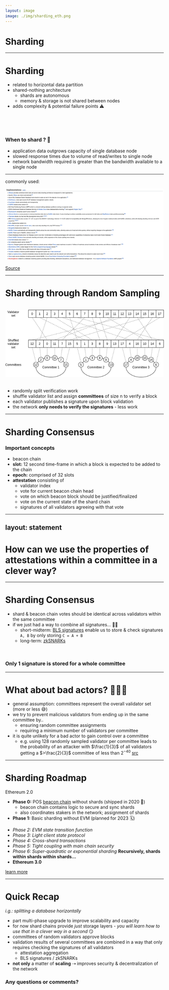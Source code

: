 ```yaml
---
layout: image
image: ./img/sharding_eth.png
---
```


# <logos-ethereum-color /> Sharding


---

# <logos-ethereum-color /> Sharding
- related to horizontal data partition
- shared-nothing architecture
	* shards are autonomous
  * memory & storage is not shared between nodes 
- adds complexity & potential failure points ⚠️


<br>
<br>
<br>


### When to shard ? 🧐

- application data outgrows capacity of single database node
- slowed response times due to volume of read/writes to single node
- network bandwidth required is greater than the bandwidth available to a single node

<!--
![illustrations](/img/horizontal_partitioning.png)
-->


---

commonly used: 

<img src="/img/sharding_implementations.png" class=" rounded" />

[Source](https://en.wikipedia.org/wiki/Shard_(database_architecture)#Implementations)


---

# <logos-ethereum-color /> Sharding through Random Sampling

<br>
<div class="container mx-auto flex flex-row justify-center">
  <img src="/img/sharding_committees.png" class="bg-white p-2 rounded" />
</div>
<br>

- randomly split verification work
- shuffle validator list and assign **committees** of size n to verify a block
- each validator publishes a signature upon block validation
- the network **only needs to verify the signatures** - less work

---

# <logos-ethereum-color /> Sharding Consensus

### Important concepts
- beacon chain
- **slot:** 12 second time-frame in which a block is expected to be added to the chain
- **epoch:** comprised of 32 slots
- **attestation** consisting of
  * validator index
  * vote for current beacon chain head
  * vote on which beacon block should be justified/finalized
  * vote on the current state of the shard chain
  * signatures of all validators agreeing with that vote

<!-- 
# beacon chain
- contains logic for keeping shards secure and synced
- assigns stakers to shards they need to work on
- facilitates cross-shard communications
- already went live
 -->

---
layout: statement
---

# How can we use the properties of attestations within a committee in a clever way?

<!-- 
Denkt an die vorher angedeutete Eigenschaft, dass nur die Signaturen verifizert werden müssen.

- if every attestation needed to be verified by all other nodes we would've not gained much
- **Übereinstimmung der Signaturen**
 -->

---

# <logos-ethereum-color /> Sharding Consensus

- shard & beacon chain votes should be identical across validators within the same committee
- if we just had a way to combine all signatures... 🤷‍♂️
  - short-midterm: [BLS signatures](https://crypto.stanford.edu/~dabo/pubs/papers/BLSmultisig.html) enable us to store & check signatures `A, B` by only storing `C = A + B`
  - long-term: [zkSNARKs](https://blog.ethereum.org/2016/12/05/zksnarks-in-a-nutshell/)

<br>

### Only 1 signature is stored for a **whole committee**

<!-- 
- one epoch's worth of signatures: `33.6 megabytes` ⇢ `7.6 gigabytes/day`
- using BLS signatures: `2 megabytes/day`
 -->

---

# <logos-ethereum-color /> What about bad actors? 🦹🏻‍♂️

- general assumption: committees represent the overall validator set (more or less 😅)
- we try to prevent malicious validators from ending up in the same committee by..
  * ensuring random committee assignments
  * requiring a minimum number of validators per committee
- it is quite unlikely for a bad actor to gain control over a committee
  - e.g. using 128 randomly sampled validator per committee leads to the probability of an attacker with $\frac{1}{3}$ of all validators getting a $>\frac{2}{3}$ committee of less than $2^{-40}$ [src](https://web.archive.org/web/20190504131341/https://vitalik.ca/files/Ithaca201807_Sharding.pdf)

---

# <logos-ethereum-color /> Sharding Roadmap
Ethereum 2.0
- **Phase 0:** POS [beacon chain](https://ethereum.org/en/upgrades/beacon-chain/) without shards (shipped in 2020 🚀)
  * beacon chain contains logic to secure and sync shards
  * also coordinates stakers in the network; assignment of shards 
- **Phase 1:** Basic sharding without EVM (planned for 2023 🗓)

<v-click>

- *Phase 2: EVM state transition function*
- *Phase 3: Light client state protocol*
- *Phase 4: Cross-shard transactions*
- *Phase 5: Tight coupling with main chain security*
- *Phase 6: Super-quadratic or exponential sharding* **Recursively, shards within shards within shards…**
- **Ethereum 3.0**

[learn more](https://eth.wiki/sharding/sharding-roadmap)

</v-click>

<!--
# Phase 1
- Blobs are collated in shards (w/o transactions)
- transactions need EVM

# Do shards need code execution?
3 options presented by vitalik
- state execution not needed
- have some execution shards
- wait for zkSNARKs and revisit the problem
-->


---

# <logos-ethereum-color /> Quick Recap

_i.g.: splitting a database horizontally_
- part multi-phase upgrade to improve scalability and capacity
- for now shard chains provide _just_  storage layers - _you will learn how to use that in a clever way in a second_ 😏
- committees of random validators approve blocks
- validation results of several committees are combined in a way that only requires checking the signatures of all validators
  - attestation aggregation
  - BLS signatures / zkSNARKs
- **not only** a matter of **scaling** ⇢ improves security & decentralization of the network

<v-click>

### Any questions or comments?

</v-click>
